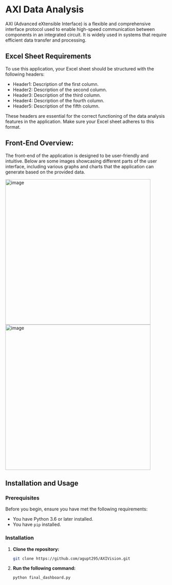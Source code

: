 # AXI Data Analysis
AXI (Advanced eXtensible Interface) is a flexible and comprehensive interface protocol used to enable high-speed communication between components in an integrated circuit. It is widely used in systems that require efficient data transfer and processing.

## Excel Sheet Requirements
To use this application, your Excel sheet should be structured with the following headers:

- Header1: Description of the first column.
- Header2: Description of the second column.
- Header3: Description of the third column.
- Header4: Description of the fourth column.
- Header5: Description of the fifth column.

These headers are essential for the correct functioning of the data analysis features in the application. Make sure your Excel sheet adheres to this format.

## Front-End Overview:
The front-end of the application is designed to be user-friendly and intuitive. Below are some images showcasing different parts of the user interface, including various graphs and charts that the application can generate based on the provided data.

<img width="452" alt="image" src="https://github.com/agupt295/AXIVision/assets/118144312/07e9f9e8-fefe-4d24-a080-5322ff99f120">
<img width="452" alt="image" src="https://github.com/agupt295/AXIVision/assets/118144312/01ac533f-a122-46c6-9f2b-b6c43a00e83f">

## Installation and Usage

### Prerequisites

Before you begin, ensure you have met the following requirements:

- You have Python 3.6 or later installed.
- You have `pip` installed.

### Installation

1. **Clone the repository:**

   ```sh
   git clone https://github.com/agupt295/AXIVision.git

2. **Run the following command:**

   ```sh
   python final_dashboard.py


